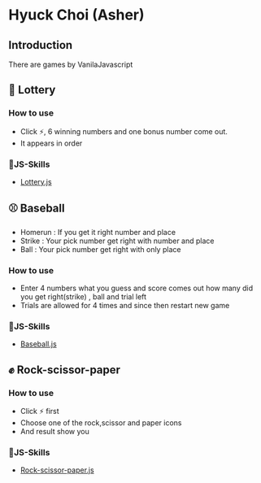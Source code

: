 # **Hyuck Choi** (Asher)

## Introduction

There are games by VanilaJavascript

## 🎲 Lottery

### How to use

- Click ⚡, 6 winning numbers and one bonus number come out.
- It appears in order

### 🔭JS-Skills

- [Lottery.js](https://github.com/woosi8/js_compilation/blob/master/Games/Lottery.js)

## ⚾ Baseball

- Homerun : If you get it right number and place
- Strike : Your pick number get right with number and place
- Ball : Your pick number get right with only place

### How to use

- Enter 4 numbers what you guess and score comes out how many did you get right(strike) , ball and trial left
- Trials are allowed for 4 times and since then restart new game

### 🔭JS-Skills

- [Baseball.js](https://github.com/woosi8/js_compilation/blob/master/Games/Baseball.js)

## ✊ Rock-scissor-paper

### How to use

- Click ⚡ first
- Choose one of the rock,scissor and paper icons
- And result show you

### 🔭JS-Skills

- [Rock-scissor-paper.js](https://github.com/woosi8/js_compilation/blob/master/Games/Rock-scissor-paper.js)
